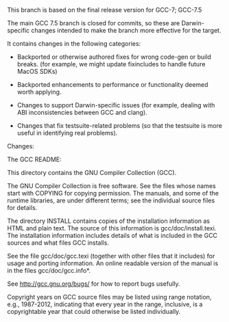 This branch is based on the final release version for GCC-7; GCC-7.5

The main GCC 7.5 branch is closed for commits, so these are Darwin-specific
changes intended to make the branch more effective for the target.

It contains changes in the following categories:

 * Backported or otherwise authored fixes for wrong code-gen or build breaks.
   (for example, we might update fixincludes to handle future MacOS SDKs)

 * Backported enhancements to performance or functionality deemed worth
   applying.
 
 * Changes to support Darwin-specific issues
   (for example, dealing with ABI inconsistencies between GCC and clang).

 * Changes that fix testsuite-related problems (so that the testsuite is more
   useful in identifying real problems).

Changes:



The GCC README:

This directory contains the GNU Compiler Collection (GCC).

The GNU Compiler Collection is free software.  See the files whose
names start with COPYING for copying permission.  The manuals, and
some of the runtime libraries, are under different terms; see the
individual source files for details.

The directory INSTALL contains copies of the installation information
as HTML and plain text.  The source of this information is
gcc/doc/install.texi.  The installation information includes details
of what is included in the GCC sources and what files GCC installs.

See the file gcc/doc/gcc.texi (together with other files that it
includes) for usage and porting information.  An online readable
version of the manual is in the files gcc/doc/gcc.info*.

See http://gcc.gnu.org/bugs/ for how to report bugs usefully.

Copyright years on GCC source files may be listed using range
notation, e.g., 1987-2012, indicating that every year in the range,
inclusive, is a copyrightable year that could otherwise be listed
individually.
